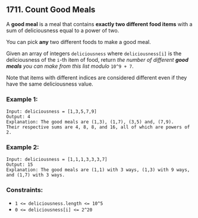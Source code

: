 ## 1711. Count Good Meals

A **good meal** is a meal that contains **exactly two different food items** with a sum of deliciousness equal to a power of two.

You can pick **any** two different foods to make a good meal.

Given an array of integers ```deliciousness``` where ```deliciousness[i]``` is the deliciousness of the ```i```-​​​​​​th​​​​​​​​ item of food, return *the number of different **good meals** you can make from this list modulo* ```10^9 + 7```.

Note that items with different indices are considered different even if they have the same deliciousness value.

### Example 1:
```
Input: deliciousness = [1,3,5,7,9]
Output: 4
Explanation: The good meals are (1,3), (1,7), (3,5) and, (7,9).
Their respective sums are 4, 8, 8, and 16, all of which are powers of 2.
```
### Example 2:
```
Input: deliciousness = [1,1,1,3,3,3,7]
Output: 15
Explanation: The good meals are (1,1) with 3 ways, (1,3) with 9 ways, and (1,7) with 3 ways.
```

### Constraints:

* ```1 <= deliciousness.length <= 10^5```
* ```0 <= deliciousness[i] <= 2^20```